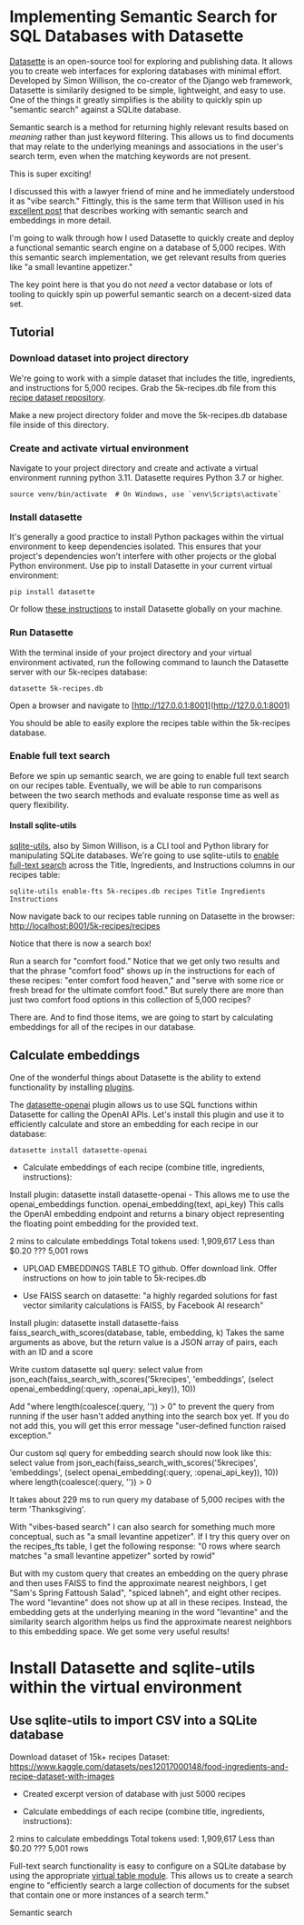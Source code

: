 # Implementing Semantic Search for SQL Databases with Datasette

[Datasette](https://datasette.io/) is an open-source tool for exploring and publishing data. It allows you to create web interfaces for exploring databases with minimal effort. Developed by Simon Willison, the co-creator of the Django web framework, Datasette is similarily designed to be simple, lightweight, and easy to use. One of the things it greatly simplifies is the ability to quickly spin up "semantic search" against a SQLite database. 

Semantic search is a method for returning highly relevant results based on *meaning* rather than just keyword filtering. This allows us to find documents that may relate to the underlying meanings and associations in the user's search term, even when the matching keywords are not present. 

This is super exciting!

I discussed this with a lawyer friend of mine and he immediately understood it as "vibe search." Fittingly, this is the same term that Willison used in his [excellent post](https://simonwillison.net/2023/Oct/23/embeddings/) that describes working with semantic search and embeddings in more detail. 

I'm going to walk through how I used Datasette to quickly create and deploy a functional semantic search engine on a database of 5,000 recipes. With this semantic search implementation, we get relevant results from queries like "a small levantine appetizer."

The key point here is that you do not *need* a vector database or lots of tooling to quickly spin up powerful semantic search on a decent-sized data set.

## Tutorial

### Download dataset into project directory
We're going to work with a simple dataset that includes the title, ingredients, and instructions for 5,000 recipes. Grab the 5k-recipes.db file from this [recipe dataset repository](https://github.com/josephrmartinez/recipe-dataset).

Make a new project directory folder and move the 5k-recipes.db database file inside of this directory.


### Create and activate virtual environment
Navigate to your project directory and create and activate a virtual environment running python 3.11. Datasette requires Python 3.7 or higher.

```python3.11 -m venv venv
source venv/bin/activate  # On Windows, use `venv\Scripts\activate`
```
### Install datasette
It's generally a good practice to install Python packages within the virtual environment to keep dependencies isolated. This ensures that your project's dependencies won't interfere with other projects or the global Python environment. Use pip to install Datasette in your current virtual environment:

```pip install datasette```

Or follow [these instructions](https://docs.datasette.io/en/stable/installation.html) to install Datasette globally on your machine.

### Run Datasette
With the terminal inside of your project directory and your virtual environment activated, run the following command to launch the Datasette server with our 5k-recipes database:

```datasette 5k-recipes.db```

Open a browser and navigate to [http://127.0.0.1:8001](http://127.0.0.1:8001)

You should be able to easily explore the recipes table within the 5k-recipes database. 

### Enable full text search
Before we spin up semantic search, we are going to enable full text search on our recipes table. Eventually, we will be able to run comparisons between the two search methods and evaluate response time as well as query flexibility.

#### Install sqlite-utils
[sqlite-utils](https://datasette.io/tools/sqlite-utils), also by Simon Willison, is a CLI tool and Python library for manipulating SQLite databases. We're going to use sqlite-utils to [enable full-text search](https://sqlite-utils.datasette.io/en/stable/cli.html#configuring-full-text-search) across the Title, Ingredients, and Instructions columns in our recipes table:

```pip install sqlite-utils
sqlite-utils enable-fts 5k-recipes.db recipes Title Ingredients Instructions
```

Now navigate back to our recipes table running on Datasette in the browser: [http://localhost:8001/5k-recipes/recipes](http://localhost:8001/5k-recipes/recipes)

Notice that there is now a search box!

Run a search for "comfort food."
Notice that we get only two results and that the phrase "comfort food" shows up in the instructions for each of these recipes: "enter comfort food heaven," and "serve with some rice or fresh bread for the ultimate comfort food." But surely there are more than just two comfort food options in this collection of 5,000 recipes?

There are. And to find those items, we are going to start by calculating embeddings for all of the recipes in our database.

## Calculate embeddings

One of the wonderful things about Datasette is the ability to extend functionality by installing [plugins](https://docs.datasette.io/en/stable/plugins.html). 

The [datasette-openai](https://datasette.io/plugins/datasette-openai) plugin allows us to use SQL functions within Datasette for calling the OpenAI APIs. Let's install this plugin and use it to efficiently calculate and store an embedding for each recipe in our database:

```
datasette install datasette-openai

```

- Calculate embeddings of each recipe (combine title, ingredients, instructions): 


Install plugin: 
datasette install datasette-openai
    - This allows me to use the openai_embeddings function.
    openai_embedding(text, api_key)
    This calls the OpenAI embedding endpoint and returns a binary object representing the floating point embedding for the provided text.

2 mins to calculate embeddings 
Total tokens used: 1,909,617
Less than $0.20 ???
5,001 rows

- UPLOAD EMBEDDINGS TABLE TO github. Offer download link. Offer instructions on how to join table to 5k-recipes.db


- Use FAISS search on datasette:
"a highly regarded solutions for fast vector similarity calculations is FAISS, by Facebook AI research"


Install plugin: 
datasette install datasette-faiss
faiss_search_with_scores(database, table, embedding, k)
Takes the same arguments as above, but the return value is a JSON array of pairs, each with an ID and a score

Write custom datasette sql query:
select value from json_each(faiss_search_with_scores('5krecipes', 'embeddings', (select openai_embedding(:query, :openai_api_key)), 10))

Add "where length(coalesce(:query, '')) > 0" to prevent the query from running if the user hasn't added anything into the search box yet. If you do not add this, you will get this error message "user-defined function raised exception."

Our custom sql query for embedding search should now look like this:
select value from json_each(faiss_search_with_scores('5krecipes', 'embeddings', (select openai_embedding(:query, :openai_api_key)), 10)) where length(coalesce(:query, '')) > 0

It takes about 229 ms to run query my database of 5,000 recipes with the term 'Thanksgiving'. 

With "vibes-based search" I can also search for something much more conceptual, such as "a small levantine appetizer". If I try this query over on the recipes_fts table, I get the following response: "0 rows where search matches "a small levantine appetizer" sorted by rowid"

But with my custom query that creates an embedding on the query phrase and then uses FAISS to find the approximate nearest neighbors, I get "Sam's Spring Fattoush Salad", "spiced labneh", and eight other recipes. The word "levantine" does not show up at all in these recipes. Instead, the embedding gets at the underlying meaning in the word "levantine" and the similarity search algorithm helps us find the approximate nearest neighbors to this embedding space. We get some very useful results!
















# Install Datasette and sqlite-utils within the virtual environment



## Use sqlite-utils to import CSV into a SQLite database







Download dataset of 15k+ recipes
Dataset:
https://www.kaggle.com/datasets/pes12017000148/food-ingredients-and-recipe-dataset-with-images

- Created excerpt version of database with just 5000 recipes


- Calculate embeddings of each recipe (combine title, ingredients, instructions): 



2 mins to calculate embeddings 
Total tokens used: 1,909,617
Less than $0.20 ???
5,001 rows



Full-text search functionality is easy to configure on a SQLite database by using the appropriate [virtual table module](https://www.sqlite.org/fts5.html). This allows us to create a search engine to "efficiently search a large collection of documents for the subset that contain one or more instances of a search term."

Semantic search 

